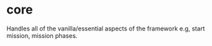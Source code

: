 # core

Handles all of the vanilla/essential aspects of the framework e.g, start mission, mission phases.
